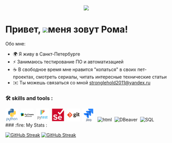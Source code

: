 <div id="header" align="center">
  <img src="https://media.giphy.com/media/meGpQMxGPC461ZD6Ad/giphy.gif"/>
</div>

Привет, ![](https://user-images.githubusercontent.com/18350557/176309783-0785949b-9127-417c-8b55-ab5a4333674e.gif)меня зовут Рома!
============================================================================================================================

Обо мне: 

* 🌍  Я живу в Санкт-Петербурге
* :zap: Занимаюсь тестирование ПО и автоматизацией
* :coffee: В свободное время мне нравится "копаться" в своих пет-проектах, смотреть сериалы, читать интересные технические статьи
* ✉️  Ты можешь связаться со мной [stronglehold2011@yandex.ru](mailto:stronglehold2011@yandex.ru)
### :hammer_and_wrench: skills and tools :
 <div>
  <img src="https://github.com/devicons/devicon/blob/master/icons/python/python-original-wordmark.svg" title="Python" alt="Python" width="40" height="40"/>&nbsp;
  <img src="https://github.com/devicons/devicon/blob/master/icons/pycharm/pycharm-original-wordmark.svg" title="Pycharm" alt="Pycharm" width="40" height="40"/>&nbsp;
  <img src="https://github.com/devicons/devicon/blob/master/icons/pytest/pytest-original-wordmark.svg" title="Pytest" alt="Pytest" width="40" height="40"/>&nbsp;
  <img src="https://github.com/devicons/devicon/blob/master/icons/selenium/selenium-original.svg" title="Selenium" alt="Selenium" width="40" height="40"/>&nbsp;
  <img src="https://github.com/devicons/devicon/blob/master/icons/git/git-original-wordmark.svg" title="git" alt="git" width="40" height="40"/>&nbsp;
  <img src="https://github.com/devicons/devicon/blob/master/icons/jira/jira-original-wordmark.svg" title="Jira" alt="Jira " width="40" height="40"/>&nbsp;
  <img src="https://w7.pngwing.com/pngs/101/660/png-transparent-computer-icons-html-web-design-web-development-web-design-angle-web-design-text.png"  title="html" alt="html" width="40" height="40"/>&nbsp;
  <img src="https://image.pngaaa.com/676/7258676-middle.png" title="DBeaver" alt="DBeaver" width="40" height="40"/>&nbsp;
  <img src="https://w7.pngwing.com/pngs/170/924/png-transparent-microsoft-sql-server-microsoft-azure-sql-database-microsoft-text-logo-microsoft-azure.png" title="SQL" alt="SQL" width="40" height="40"/>&nbsp;
</div>
### :fire: My Stats :

 [![GitHub Streak](http://github-readme-streak-stats.herokuapp.com?user=stronglehold2011&theme=dark&background=000000)](https://git.io/streak-stats)
 [![GitHub Streak](https://streak-stats.demolab.com/?user=DenverCoder1&theme=dark)](https://git.io/streak-stats)
  
